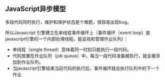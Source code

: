 
## JavaScript异步模型
多段代码同时执行，维护和保护状态是个难题，很容易出现bug。

所以Javascript 引擎建立在单线程事件循环上（事件循环（event loop）是javascript引擎的一个内部处理线程，能监视和管理作业队列）：
* 单线程（single thread）意味着同一时刻只能执行一段代码。
* 代码放置在作业队列（job queue）中，每当一段代码准备被执行，就会被添加到作业队列。
* 当javascript引擎结束当前代码的执行后，事件循环就会执行队列中的下一个作业
